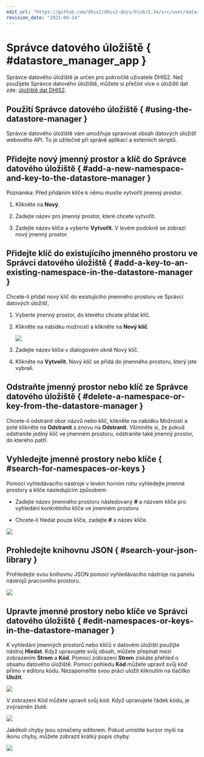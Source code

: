 ```yaml
---
edit_url: "https://github.com/dhis2/dhis2-docs/blob/2.34/src/user/datastore-manager.md"
revision_date: "2021-06-14"
---
```


# Správce datového úložiště { #datastore_manager_app }

Správce datového úložiště je určen pro pokročilé uživatele DHIS2. Než použijete Správce datového úložiště, můžete si přečíst více o úložišti dat zde: [úložiště dat DHIS2](https://docs.dhis2.org/master/en/developer/html/webapi_data_store.html).

## Použití Správce datového úložiště { #using-the-datastore-manager }

Správce datového úložiště vám umožňuje spravovat obsah datových úložišť webového API. To je užitečné při správě aplikací a externích skriptů.

## Přidejte nový jmenný prostor a klíč do Správce datového úložiště { #add-a-new-namespace-and-key-to-the-datastore-manager }

Poznámka: Před přidáním klíče k němu musíte vytvořit jmenný prostor.

1.  Klikněte na **Nový**.

2.  Zadejte název pro jmenný prostor, které chcete vytvořit.

3.  Zadejte název klíče a vyberte **Vytvořit**. V levém podokně se zobrazí nový jmenný prostor.

## Přidejte klíč do existujícího jmenného prostoru ve Správci datového úložiště { #add-a-key-to-an-existing-namespace-in-the-datastore-manager }

Chcete-li přidat nový klíč do existujícího jmenného prostoru ve Správci datových úložišť,

1.  Vyberte jmenný prostor, do kterého chcete přidat klíč.

2.  Klikněte na nabídku možností a klikněte na **Nový klíč**.

    ![](resources/images/datastore_manager/datamgr_add_key.png)

3.  Zadejte název klíče v dialogovém okně Nový klíč.

4.  Klikněte na **Vytvořit**. Nový klíč se přidá do jmenného prostoru, který jste vybrali.

## Odstraňte jmenný prostor nebo klíč ze Správce datového úložiště { #delete-a-namespace-or-key-from-the-datastore-manager }

Chcete-li odstranit obor názvů nebo klíč, klikněte na nabídku Možnosti a poté klikněte na **Odstranit** a znovu na **Odstranit**. Všimněte si, že pokud odstraníte jediný klíč ve jmenném prostoru, odstraníte také jmenný prostor, do kterého patří.

## Vyhledejte jmenné prostory nebo klíče { #search-for-namespaces-or-keys }

Pomocí vyhledávacího nástroje v levém horním rohu vyhledejte jmenné prostory a klíče následujícím způsobem:

-   Zadejte název jmenného prostoru následovaný **\#**  a názvem klíče pro vyhledání konkrétního klíče ve jmenném prostoru

-   Chcete-li hledat pouze klíče, zadejte **\#** a název klíče.

![](resources/images/datastore_manager/datamgr_search_namespaces_keys.png)

## Prohledejte knihovnu JSON { #search-your-json-library }

Prohledejte svou knihovnu JSON pomocí vyhledávacího nástroje na panelu nástrojů pracovního prostoru.

![](resources/images/datastore_manager/datamgr_searchJSON.png)

## Upravte jmenné prostory nebo klíče ve Správci datového úložiště { #edit-namespaces-or-keys-in-the-datastore-manager }

K vyhledání jmenných prostorů nebo klíčů v datovém úložišti použijte nástroj **Hledat**. Když upravujete svůj obsah, můžete přepínat mezi zobrazením **Strom** a **Kód**. Pomocí zobrazení **Strom** získáte přehled o obsahu datového úložiště. Pomocí pohledu **Kód** můžete upravit svůj kód přímo v editoru kódu. Nezapomeňte svou práci uložit kliknutím na tlačítko **Uložit**.

![](resources/images/datastore_manager/datamgr_treeview.png)

V zobrazení Kód můžete upravit svůj kód. Když upravujete řádek kódu, je zvýrazněn žlutě.

![](resources/images/datastore_manager/datamgr_codeview.png)

Jakékoli chyby jsou označeny editorem. Pokud umístíte kurzor myši na ikonu chyby, můžete zobrazit krátký popis chyby.

![](resources/images/datastore_manager/datamgr_editcode_error.png)

